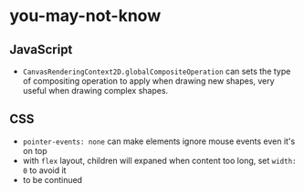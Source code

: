 # you-may-not-know

## JavaScript

- `CanvasRenderingContext2D.globalCompositeOperation` can sets the type of compositing operation to apply when drawing new shapes, very useful when drawing complex shapes.

## CSS

- `pointer-events: none` can make elements ignore mouse events even it's on top
- with `flex` layout, children will expaned when content too long, set `width: 0` to avoid it
- to be continued
